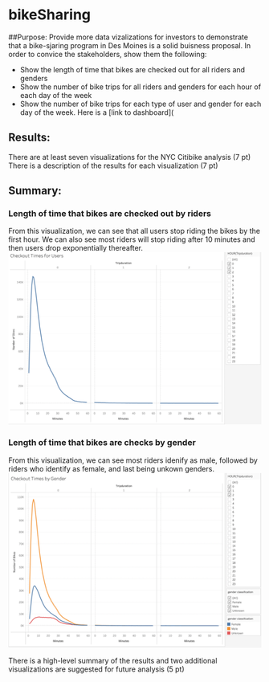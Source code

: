 # bikeSharing

##Purpose: 
Provide more data vizalizations for investors to demonstrate that a bike-sjaring program in Des Moines is a solid buisness proposal. In order to convice the stakeholders, show them the following:
- Show the length of time that bikes are checked out for all riders and genders
- Show the number of bike trips for all riders and genders for each hour of each day of the week
- Show the number of bike trips for each type of user and gender for each day of the week.
Here is a [link to dashboard](
## Results:

There are at least seven visualizations for the NYC Citibike analysis (7 pt)
There is a description of the results for each visualization (7 pt)
## Summary:
### Length of time that bikes are checked out by riders
From this visualization, we can see that all users stop riding the bikes by the first hour. We can also see most riders will stop riding after 10 minutes and then users drop exponentially thereafter.
![Image](Checkout_times_for_Users.png)
### Length of time that bikes are checks by gender
From this visualization, we can see most riders idenify as male, followed by riders who identify as female, and last being unkown genders.
![Image](Checkout_times_by_gender.png)


There is a high-level summary of the results and two additional visualizations are suggested for future analysis (5 pt)
